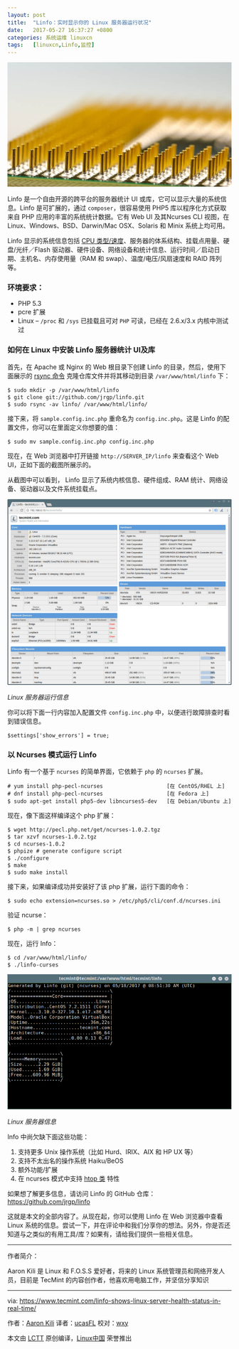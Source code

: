 ```yaml
---
layout: post
title:	"Linfo：实时显示你的 Linux 服务器运行状况"
date:	2017-05-27 16:37:27 +0800 
categories:	系统运维 linuxcn 
tags:	[linuxcn,Linfo,监控]
---
```



![](/Asserts/Images/album/201705/27/163719b1e6b30fubbjzrmb.jpg)


Linfo 是一个自由开源的跨平台的服务器统计 UI 或库，它可以显示大量的系统信息。Linfo 是可扩展的，通过 `composer`，很容易使用 PHP5 库以程序化方式获取来自 PHP 应用的丰富的系统统计数据。它有 Web UI 及其Ncurses CLI 视图，在 Linux、Windows、BSD、Darwin/Mac OSX、Solaris 和 Minix 系统上均可用。


Linfo 显示的系统信息包括 [CPU 类型/速度](/article-8241-1.html)、服务器的体系结构、挂载点用量、硬盘/光纤／Flash 驱动器、硬件设备、网络设备和统计信息、运行时间／启动日期、主机名、内存使用量（RAM 和 swap）、温度/电压/风扇速度和 RAID 阵列等。


### 环境要求：


* PHP 5.3
* pcre 扩展
* Linux – `/proc` 和 `/sys` 已挂载且可对 `PHP` 可读，已经在 2.6.x/3.x 内核中测试过


### 如何在 Linux 中安装 Linfo 服务器统计 UI及库


首先，在 Apache 或 Nginx 的 Web 根目录下创建 Linfo 的目录，然后，使用下面展示的 [rsync 命令](https://www.tecmint.com/rsync-local-remote-file-synchronization-commands/) 克隆仓库文件并将其移动到目录 `/var/www/html/linfo` 下：



```
$ sudo mkdir -p /var/www/html/linfo 
$ git clone git://github.com/jrgp/linfo.git 
$ sudo rsync -av linfo/ /var/www/html/linfo/

```

接下来，将 `sample.config.inc.php` 重命名为 `config.inc.php`。这是 Linfo 的配置文件，你可以在里面定义你想要的值：



```
$ sudo mv sample.config.inc.php config.inc.php 

```

现在，在 Web 浏览器中打开链接 `http://SERVER_IP/linfo` 来查看这个 Web UI，正如下面的截图所展示的。


从截图中可以看到， Linfo 显示了系统内核信息、硬件组成、RAM 统计、网络设备、驱动器以及文件系统挂载点。


![Linux Server Health Information](/Asserts/Images/album/201705/27/163729mc8rssg0km0knvzm.png)


*Linux 服务器运行信息*


你可以将下面一行内容加入配置文件 `config.inc.php` 中，以便进行故障排查时看到错误信息。



```
$settings['show_errors'] = true;

```

### 以 Ncurses 模式运行 Linfo


Linfo 有一个基于 `ncurses` 的简单界面，它依赖于 `php` 的 `ncurses` 扩展。



```
# yum install php-pecl-ncurses                    [在 CentOS/RHEL 上]
# dnf install php-pecl-ncurses                    [在 Fedora 上]
$ sudo apt-get install php5-dev libncurses5-dev   [在 Debian/Ubuntu 上] 

```

现在，像下面这样编译这个 php 扩展：



```
$ wget http://pecl.php.net/get/ncurses-1.0.2.tgz
$ tar xzvf ncurses-1.0.2.tgz
$ cd ncurses-1.0.2
$ phpize # generate configure script
$ ./configure
$ make
$ sudo make install

```

接下来，如果编译成功并安装好了该 php 扩展，运行下面的命令：



```
$ sudo echo extension=ncurses.so > /etc/php5/cli/conf.d/ncurses.ini

```

验证 ncurse：



```
$ php -m | grep ncurses

```

现在，运行 Info：



```
$ cd /var/www/html/linfo/
$ ./linfo-curses

```

![Linux Server Information](/Asserts/Images/album/201705/27/163730jiec484ogsyojk5i.png)


*Linux 服务器信息*


Info 中尚欠缺下面这些功能：


1. 支持更多 Unix 操作系统（比如 Hurd、IRIX、AIX 和 HP UX 等）
2. 支持不太出名的操作系统 Haiku/BeOS
3. 额外功能/扩展
4. 在 ncurses 模式中支持 [htop 类](https://www.tecmint.com/install-htop-linux-process-monitoring-for-rhel-centos-fedora/) 特性


如果想了解更多信息，请访问 Linfo 的 GitHub 仓库： <https://github.com/jrgp/linfo>


这就是本文的全部内容了。从现在起，你可以使用 Linfo 在 Web 浏览器中查看 Linux 系统的信息。尝试一下，并在评论中和我们分享你的想法。另外，你是否还知道与之类似的有用工具/库？如果有，请给我们提供一些相关信息。




---


作者简介：


Aaron Kili 是 Linux 和 F.O.S.S 爱好者，将来的 Linux 系统管理员和网络开发人员，目前是 TecMint 的内容创作者，他喜欢用电脑工作，并坚信分享知识




---


via: <https://www.tecmint.com/linfo-shows-linux-server-health-status-in-real-time/>


作者：[Aaron Kili](https://www.tecmint.com/author/aaronkili/) 译者：[ucasFL](https://github.com/ucasFL) 校对：[wxy](https://github.com/wxy)


本文由 [LCTT](https://github.com/LCTT/TranslateProject) 原创编译，[Linux中国](https://linux.cn/) 荣誉推出
